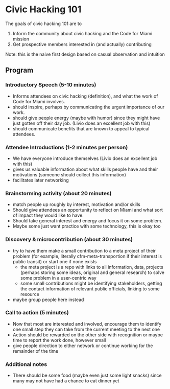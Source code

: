 # Civic Hacking 101

The goals of civic hacking 101 are to

1. Inform the community about civic hacking and the Code for Miami mission
2. Get prospective members interested in (and actually) contributing

Note: this is the naive first design based on casual observation and intuition

## Program

### Introductory Speech (5-10 minutes)

* Informs attendees on civic hacking (definition), and what the work of Code for Miami involves.
* should inspire, perhaps by communicating the urgent importance of our work.
* should give people energy (maybe with humor) since they might have just gotten off their day job. (Livio does an excellent job with this)
* should communicate benefits that are known to appeal to typical attendees.

### Attendee Introductions (1-2 minutes per person)

* We have everyone introduce themselves (Livio does an excellent job with this)
* gives us valuable information about what skills people have and their motivations (someone should collect this information)
* facilitates later networking

### Brainstorming activity (about 20 minutes)

* match people up roughly by interest, motivation and/or skills
* Should give attendees an opportunity to reflect on Miami and what sort of impact they would like to have.
* Should take general interest and energy and focus it on some problem.
* Maybe some just want practice with some technology, this is okay too

### Discovery & microcontribution (about 30 minutes)

* try to have them make a small contribution to a meta project of their problem (for example, literally cfm-meta-transportion if their interest is public transit) or start one if none exists
    * the meta project is a repo with links to all information, data, projects (perhaps storing some ideas, original and general research) to solve some problem in a user-centric way
    * some small contributions might be identifying stakeholders, getting the contact information of relevant public officials, linking to some resource
* maybe group people here instead

### Call to action (5 minutes)

* Now that most are interested and involved, encourage them to identify one small step they can take from the current meeting to the next one
* Action should be rewarded on the other side with recognition or maybe time to report the work done, however small
* give people direction to either network or continue working for the remainder of the time

### Additional notes

* There should be some food (maybe even just some light snacks) since many may not have had a chance to eat dinner yet




